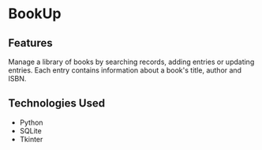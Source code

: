 # BookUp

## Features
Manage a library of books by searching records, adding entries or updating entries. Each entry contains information about a book's title, author and ISBN.

## Technologies Used
- Python
- SQLite
- Tkinter
